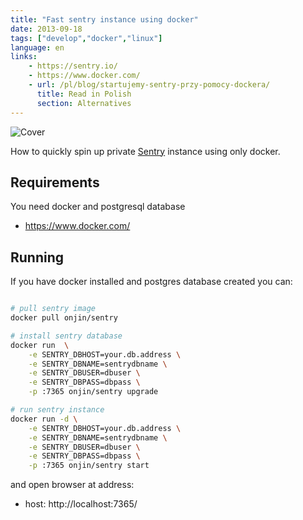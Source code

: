 ```yaml
---
title: "Fast sentry instance using docker"
date: 2013-09-18
tags: ["develop","docker","linux"]
language: en
links:
    - https://sentry.io/
    - https://www.docker.com/
    - url: /pl/blog/startujemy-sentry-przy-pomocy-dockera/
      title: Read in Polish
      section: Alternatives
---
```


![Cover](../../assets/images/cover-containers1.jpg)

How to quickly spin up private <a href="https://sentry.io">Sentry</a> instance using only docker.

<!-- more -->

## Requirements

You need docker and postgresql database

 * https://www.docker.com/


## Running

If you have docker installed and postgres database created you can:

``` bash

# pull sentry image
docker pull onjin/sentry

# install sentry database
docker run  \
    -e SENTRY_DBHOST=your.db.address \
    -e SENTRY_DBNAME=sentrydbname \
    -e SENTRY_DBUSER=dbuser \
    -e SENTRY_DBPASS=dbpass \
    -p :7365 onjin/sentry upgrade

# run sentry instance
docker run -d \
    -e SENTRY_DBHOST=your.db.address \
    -e SENTRY_DBNAME=sentrydbname \
    -e SENTRY_DBUSER=dbuser \
    -e SENTRY_DBPASS=dbpass \
    -p :7365 onjin/sentry start

```

and open browser at address:

 * host: http://localhost:7365/
